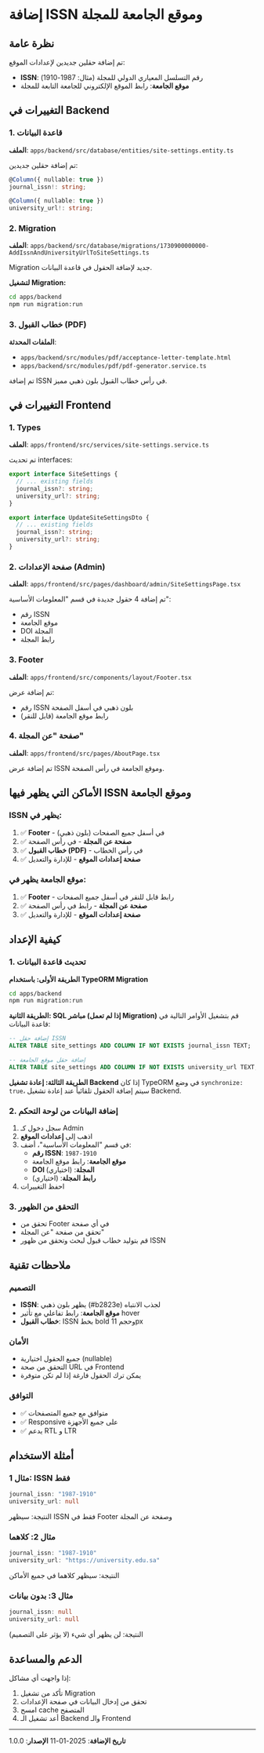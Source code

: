 # إضافة ISSN وموقع الجامعة للمجلة

## نظرة عامة
تم إضافة حقلين جديدين لإعدادات الموقع:
- **ISSN**: رقم التسلسل المعياري الدولي للمجلة (مثال: 1987-1910)
- **موقع الجامعة**: رابط الموقع الإلكتروني للجامعة التابعة للمجلة

## التغييرات في Backend

### 1. قاعدة البيانات
**الملف**: `apps/backend/src/database/entities/site-settings.entity.ts`

تم إضافة حقلين جديدين:
```typescript
@Column({ nullable: true })
journal_issn!: string;

@Column({ nullable: true })
university_url!: string;
```

### 2. Migration
**الملف**: `apps/backend/src/database/migrations/1730900000000-AddIssnAndUniversityUrlToSiteSettings.ts`

Migration جديد لإضافة الحقول في قاعدة البيانات.

**لتشغيل Migration:**
```bash
cd apps/backend
npm run migration:run
```

### 3. خطاب القبول (PDF)
**الملفات المحدثة**:
- `apps/backend/src/modules/pdf/acceptance-letter-template.html`
- `apps/backend/src/modules/pdf/pdf-generator.service.ts`

تم إضافة ISSN في رأس خطاب القبول بلون ذهبي مميز.

## التغييرات في Frontend

### 1. Types
**الملف**: `apps/frontend/src/services/site-settings.service.ts`

تم تحديث interfaces:
```typescript
export interface SiteSettings {
  // ... existing fields
  journal_issn?: string;
  university_url?: string;
}

export interface UpdateSiteSettingsDto {
  // ... existing fields
  journal_issn?: string;
  university_url?: string;
}
```

### 2. صفحة الإعدادات (Admin)
**الملف**: `apps/frontend/src/pages/dashboard/admin/SiteSettingsPage.tsx`

تم إضافة 4 حقول جديدة في قسم "المعلومات الأساسية":
- رقم ISSN
- موقع الجامعة
- DOI المجلة
- رابط المجلة

### 3. Footer
**الملف**: `apps/frontend/src/components/layout/Footer.tsx`

تم إضافة عرض:
- رقم ISSN بلون ذهبي في أسفل الصفحة
- رابط موقع الجامعة (قابل للنقر)

### 4. صفحة "عن المجلة"
**الملف**: `apps/frontend/src/pages/AboutPage.tsx`

تم إضافة عرض ISSN وموقع الجامعة في رأس الصفحة.

## الأماكن التي يظهر فيها ISSN وموقع الجامعة

### ISSN يظهر في:
1. ✅ **Footer** - في أسفل جميع الصفحات (بلون ذهبي)
2. ✅ **صفحة عن المجلة** - في رأس الصفحة
3. ✅ **خطاب القبول (PDF)** - في رأس الخطاب
4. ✅ **صفحة إعدادات الموقع** - للإدارة والتعديل

### موقع الجامعة يظهر في:
1. ✅ **Footer** - رابط قابل للنقر في أسفل جميع الصفحات
2. ✅ **صفحة عن المجلة** - رابط في رأس الصفحة
3. ✅ **صفحة إعدادات الموقع** - للإدارة والتعديل

## كيفية الإعداد

### 1. تحديث قاعدة البيانات

**الطريقة الأولى: باستخدام TypeORM Migration**
```bash
cd apps/backend
npm run migration:run
```

**الطريقة الثانية: SQL مباشر (إذا لم تعمل Migration)**
قم بتشغيل الأوامر التالية في قاعدة البيانات:
```sql
-- إضافة حقل ISSN
ALTER TABLE site_settings ADD COLUMN IF NOT EXISTS journal_issn TEXT;

-- إضافة حقل موقع الجامعة
ALTER TABLE site_settings ADD COLUMN IF NOT EXISTS university_url TEXT;
```

**الطريقة الثالثة: إعادة تشغيل Backend**
إذا كان TypeORM في وضع `synchronize: true`، سيتم إضافة الحقول تلقائياً عند إعادة تشغيل Backend.

### 2. إضافة البيانات من لوحة التحكم
1. سجل دخول كـ Admin
2. اذهب إلى **إعدادات الموقع**
3. في قسم "المعلومات الأساسية"، أضف:
   - **رقم ISSN**: `1987-1910`
   - **موقع الجامعة**: رابط موقع الجامعة
   - **DOI المجلة**: (اختياري)
   - **رابط المجلة**: (اختياري)
4. احفظ التغييرات

### 3. التحقق من الظهور
- تحقق من Footer في أي صفحة
- تحقق من صفحة "عن المجلة"
- قم بتوليد خطاب قبول لبحث وتحقق من ظهور ISSN

## ملاحظات تقنية

### التصميم
- **ISSN**: يظهر بلون ذهبي (#b2823e) لجذب الانتباه
- **موقع الجامعة**: رابط تفاعلي مع تأثير hover
- **خطاب القبول**: ISSN بخط bold وحجم 11px

### الأمان
- جميع الحقول اختيارية (nullable)
- التحقق من صحة URL في Frontend
- يمكن ترك الحقول فارغة إذا لم تكن متوفرة

### التوافق
- ✅ متوافق مع جميع المتصفحات
- ✅ Responsive على جميع الأجهزة
- ✅ يدعم RTL و LTR

## أمثلة الاستخدام

### مثال 1: ISSN فقط
```typescript
journal_issn: "1987-1910"
university_url: null
```
النتيجة: سيظهر ISSN فقط في Footer وصفحة عن المجلة

### مثال 2: كلاهما
```typescript
journal_issn: "1987-1910"
university_url: "https://university.edu.sa"
```
النتيجة: سيظهر كلاهما في جميع الأماكن

### مثال 3: بدون بيانات
```typescript
journal_issn: null
university_url: null
```
النتيجة: لن يظهر أي شيء (لا يؤثر على التصميم)

## الدعم والمساعدة

إذا واجهت أي مشاكل:
1. تأكد من تشغيل Migration
2. تحقق من إدخال البيانات في صفحة الإعدادات
3. امسح cache المتصفح
4. أعد تشغيل الـ Backend والـ Frontend

---

**تاريخ الإضافة**: 2025-01-11
**الإصدار**: 1.0.0
